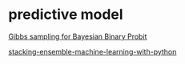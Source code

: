 # predictive model

[Gibbs sampling for Bayesian Binary Probit](https://rpubs.com/cakapourani/bayesian-binary-probit-model)  

[stacking-ensemble-machine-learning-with-python](https://machinelearningmastery.com/stacking-ensemble-machine-learning-with-python/)

